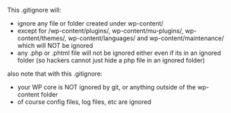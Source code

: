 This .gitignore will:
- ignore any file or folder created under wp-content/
- except for /wp-content/plugins/, wp-content/mu-plugins/, wp-content/themes/, wp-content/languages/ and wp-content/maintenance/ which will NOT be ignored
- any .php or .phtml file will not be ignored either even if its in an ignored folder (so hackers cannot just hide a php file in an ignored folder)

also note that with this .gitignore:
- your WP core is NOT ignored by git, or anything outside of the wp-content folder
- of course config files, log files, etc are ignored
